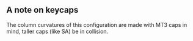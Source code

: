 ## A note on keycaps
The column curvatures of this configuration are made with MT3 caps in mind, taller caps
(like SA) be in collision.
